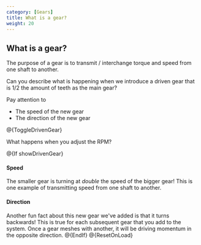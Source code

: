 ```yaml
---
category: [Gears]
title: What is a gear?
weight: 20
---
```


## What is a gear?

The purpose of a gear is to transmit / interchange torque and speed from one shaft to another.

Can you describe what is happening when we introduce a driven gear that is 1/2 the amount of teeth as the main gear?

Pay attention to

-   The speed of the new gear
-   The direction of the new gear

@{ToggleDrivenGear}

What happens when you adjust the RPM?

@{If showDrivenGear}

#### Speed

The smaller gear is turning at _double_ the speed of the bigger gear! This is one example of transmitting speed from one shaft to another.

#### Direction

Another fun fact about this new gear we've added is that it turns backwards! This is true for each subsequent gear that you add to the system. Once a gear meshes with another, it will be driving momentum in the opposite direction.
@{EndIf}
@{ResetOnLoad}
